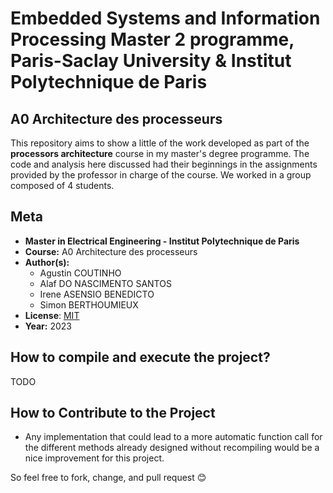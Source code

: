 # Embedded Systems and Information Processing Master 2 programme, Paris-Saclay University & Institut Polytechnique de Paris
## A0 Architecture des processeurs

This repository aims to show a little of the work developed as part of the **processors architecture** course in my master's degree programme. The code and analysis here discussed had their beginnings in the assignments provided by the professor in charge of the course. We worked in a group composed of 4 students.

## Meta
 * **Master in Electrical Engineering - Institut Polytechnique de Paris**
 * **Course:** A0 Architecture des processeurs
 * **Author(s):**
    - Agustin COUTINHO
    - Alaf DO NASCIMENTO SANTOS
    - Irene ASENSIO BENEDICTO
    - Simon BERTHOUMIEUX
 * **License**: [MIT](LICENSE)
 * **Year:** 2023


## How to compile and execute the project?
TODO


## How to Contribute to the Project
- Any implementation that could lead to a more automatic function call for the different methods already designed without recompiling would be a nice improvement for this project. 

So feel free to fork, change, and pull request 😊